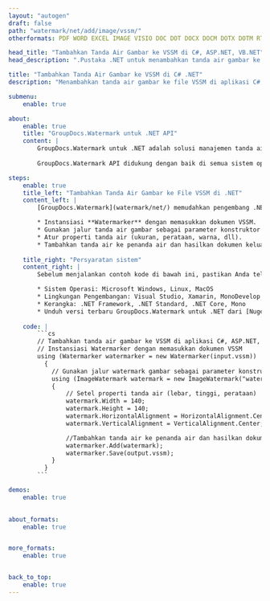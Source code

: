 ```yaml
---
layout: "autogen"
draft: false
path: "watermark/net/add/image/vssm/"
otherformats: PDF WORD EXCEL IMAGE VISIO DOC DOT DOCX DOCM DOTX DOTM RTF TXT XLSX XLSM XLTM XLT XLTX XLS XLSB XLAM SXC PPTX PPTM PPSX PPSM POTM POT POTX PPT PPS ODT BMP GIF JPEG JP2 PNG TIFF WEBP VSD VDX VSDX VSTX VSX VSSX VSDM VSTM VTX VDW VSS VST

head_title: "Tambahkan Tanda Air Gambar ke VSSM di C#, ASP.NET, VB.NET"
head_description: ".Pustaka .NET untuk menambahkan tanda air gambar ke file VSSM di aplikasi C#, ASP.NET, VB.NET & .NET Core menggunakan API GroupDocs.Watermark untuk .NET."

title: "Tambahkan Tanda Air Gambar ke VSSM di C# .NET"
description: "Menambahkan tanda air gambar ke file VSSM di aplikasi C#, ASP.NET, VB.NET & .NET Core. Tambahkan tanda air gambar BMP, PNG, GIF & JPEG ke dokumen. Kelola juga ukuran tanda air, perataan, sudut rotasi, dan posisi tanda air pada halaman dokumen, sesuai kebutuhan Anda."

submenu:
    enable: true

about:
    enable: true
    title: "GroupDocs.Watermark untuk .NET API"
    content: |
        GroupDocs.Watermark untuk .NET adalah solusi manajemen tanda air lengkap untuk aplikasi .NET. Pengembang dapat dengan cepat melakukan operasi manipulasi tanda air seperti; tambahkan, edit, cari, dan hapus berbagai jenis tanda air dari dalam dokumen semua format file populer. Mendukung bekerja dengan teks dan tanda air gambar dalam berbagai dokumen termasuk PDF, Microsoft Word, Excel, PowerPoint, Visio, Email dan format gambar.
        
        GroupDocs.Watermark API didukung dengan baik di semua sistem operasi dan platform utama termasuk .NET Framework, .NET Standard, .NET Core, Mono, dan Xamarin.

steps:
    enable: true
    title_left: "Tambahkan Tanda Air Gambar ke File VSSM di .NET"
    content_left: |
        [GroupDocs.Watermark](watermark/net/) memudahkan pengembang .NET untuk menambahkan tanda air gambar (BMP, PNG, GIF, atau JPEG) dalam aplikasi mereka dengan menerapkan beberapa langkah mudah .

        * Instansiasi **Watermarker** dengan memasukkan dokumen VSSM.
        * Gunakan jalur tanda air gambar sebagai parameter konstruktor kelas **ImageWatermark**.
        * Atur properti tanda air (ukuran, perataan, warna, dll).
        * Tambahkan tanda air ke penanda air dan hasilkan dokumen keluaran.
        
    title_right: "Persyaratan sistem"
    content_right: |
        Sebelum menjalankan contoh kode di bawah ini, pastikan Anda telah menginstal prasyarat berikut di sistem Anda.

        * Sistem Operasi: Microsoft Windows, Linux, MacOS
        * Lingkungan Pengembangan: Visual Studio, Xamarin, MonoDevelop
        * Kerangka: .NET Framework, .NET Standard, .NET Core, Mono
        * Unduh versi terbaru GroupDocs.Watermark untuk .NET dari [Nuget](https://www.nuget.org/packages/GroupDocs.Watermark)
        
    code: |
        ```cs
        // Tambahkan tanda air gambar ke VSSM di aplikasi C#, ASP.NET, VB.NET & .NET Core
        // Instansiasi Watermarker dengan memasukkan dokumen VSSM
        using (Watermarker watermarker = new Watermarker(input.vssm))
          {
            // Gunakan jalur watermark gambar sebagai parameter konstruktor kelas ImageWatermark
            using (ImageWatermark watermark = new ImageWatermark("watermark.png"))
            {
                // Setel properti tanda air (lebar, tinggi, perataan)
                watermark.Width = 140;
                watermark.Height = 140;
                watermark.HorizontalAlignment = HorizontalAlignment.Center;
                watermark.VerticalAlignment = VerticalAlignment.Center;

                //Tambahkan tanda air ke penanda air dan hasilkan dokumen keluaran
                watermarker.Add(watermark);
                watermarker.Save(output.vssm);
            }
          }
        ```        

demos:
    enable: true
        

about_formats:
    enable: true


more_formats:
    enable: true


back_to_top:
    enable: true
---
```


